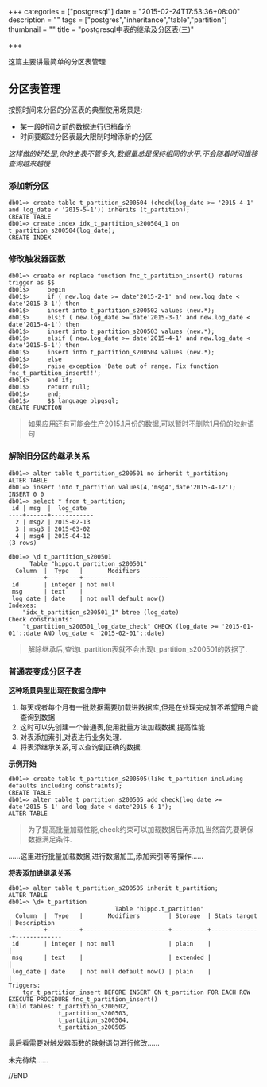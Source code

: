 +++
categories = ["postgresql"]
date = "2015-02-24T17:53:36+08:00"
description = ""
tags = ["postgres","inheritance","table","partition"]
thumbnail = ""
title = "postgresql中表的继承及分区表(三)"

+++

这篇主要讲最简单的分区表管理

<!--more-->

## 分区表管理

按照时间来分区的分区表的典型使用场景是:

- 某一段时间之前的数据进行归档备份
- 时间要超过分区表最大限制时增添新的分区

*这样做的好处是,你的主表不管多久,数据量总是保持相同的水平.不会随着时间推移查询越来越慢*

### 添加新分区

```
db01=> create table t_partition_s200504 (check(log_date >= '2015-4-1' and log_date < '2015-5-1')) inherits (t_partition);
CREATE TABLE
db01=> create index idx_t_partition_s200504_1 on t_partition_s200504(log_date);
CREATE INDEX
```

### 修改触发器函数

```
db01=> create or replace function fnc_t_partition_insert() returns trigger as $$
db01$>     begin
db01$>     if ( new.log_date >= date'2015-2-1' and new.log_date < date'2015-3-1') then
db01$>     insert into t_partition_s200502 values (new.*);
db01$>     elsif ( new.log_date >= date'2015-3-1' and new.log_date < date'2015-4-1') then
db01$>     insert into t_partition_s200503 values (new.*);
db01$>     elsif ( new.log_date >= date'2015-4-1' and new.log_date < date'2015-5-1') then
db01$>     insert into t_partition_s200504 values (new.*);
db01$>     else
db01$>     raise exception 'Date out of range. Fix function fnc_t_partition_insert!!';
db01$>     end if;
db01$>     return null;
db01$>     end;
db01$>     $$ language plpgsql;
CREATE FUNCTION
```

> 如果应用还有可能会生产2015.1月份的数据,可以暂时不删除1月份的映射语句

### 解除旧分区的继承关系

```
db01=> alter table t_partition_s200501 no inherit t_partition;
ALTER TABLE
db01=> insert into t_partition values(4,'msg4',date'2015-4-12');
INSERT 0 0
db01=> select * from t_partition;
 id | msg  |  log_date
----+------+------------
  2 | msg2 | 2015-02-13
  3 | msg3 | 2015-03-02
  4 | msg4 | 2015-04-12
(3 rows)

db01=> \d t_partition_s200501
      Table "hippo.t_partition_s200501"
  Column  |  Type   |       Modifiers
----------+---------+------------------------
 id       | integer | not null
 msg      | text    |
 log_date | date    | not null default now()
Indexes:
    "idx_t_partition_s200501_1" btree (log_date)
Check constraints:
    "t_partition_s200501_log_date_check" CHECK (log_date >= '2015-01-01'::date AND log_date < '2015-02-01'::date)
```

> 解除继承后,查询t_partition表就不会出现t_partition_s200501的数据了.

### 普通表变成分区子表

**这种场景典型出现在数据仓库中**

 1. 每天或者每个月有一批数据需要加载进数据库,但是在处理完成前不希望用户能查询到数据
 2. 这时可以先创建一个普通表,使用批量方法加载数据,提高性能
 3. 对表添加索引,对表进行业务处理.
 4. 将表添继承关系,可以查询到正确的数据.

**示例开始**

```
db01=> create table t_partition_s200505(like t_partition including defaults including constraints);
CREATE TABLE
db01=> alter table t_partition_s200505 add check(log_date >= date'2015-5-1' and log_date < date'2015-6-1');
ALTER TABLE
```

> 为了提高批量加载性能,check约束可以加载数据后再添加,当然首先要确保数据满足条件.

......这里进行批量加载数据,进行数据加工,添加索引等等操作......

**将表添加进继承关系**

```
db01=> alter table t_partition_s200505 inherit t_partition;
ALTER TABLE
db01=> \d+ t_partition
                              Table "hippo.t_partition"
  Column  |  Type   |       Modifiers        | Storage  | Stats target | Description
----------+---------+------------------------+----------+--------------+-------------
 id       | integer | not null               | plain    |              |
 msg      | text    |                        | extended |              |
 log_date | date    | not null default now() | plain    |              |
Triggers:
    tgr_t_partition_insert BEFORE INSERT ON t_partition FOR EACH ROW EXECUTE PROCEDURE fnc_t_partition_insert()
Child tables: t_partition_s200502,
              t_partition_s200503,
              t_partition_s200504,
              t_partition_s200505
```

最后看需要对触发器函数的映射语句进行修改......

未完待续......

//END

